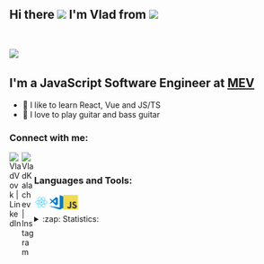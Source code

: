 <h2> Hi there <img src="https://emojis.slackmojis.com/emojis/images/1588315024/8823/hyperkitty.gif?1588315024" width="30" /> I'm Vlad from <img src="https://image.flaticon.com/icons/png/512/330/330540.png" width="28" /> </h2>

<br />

![](https://komarev.com/ghpvc/?username=wolfykey&color=brightgreen&style=flat)

## I'm a JavaScript Software Engineer at  [MEV][mev]

- 💪 I like to learn React, Vue and JS/TS
- 🎉 I love to play guitar and bass guitar

### Connect with me:

[<img align="left" alt="VladVovk | LinkedIn" width="22px" src="https://cdn.jsdelivr.net/npm/simple-icons@v3/icons/linkedin.svg" />][linkedin]
[<img align="left" alt="VladKalachev | Instagram" width="22px" src="https://cdn.jsdelivr.net/npm/simple-icons@v3/icons/instagram.svg" />][instagram]

<br />

### Languages and Tools:

<img align="left" alt="React" width="26px" src="https://raw.githubusercontent.com/github/explore/80688e429a7d4ef2fca1e82350fe8e3517d3494d/topics/react/react.png" />
<img align="left" alt="Visual Studio Code" width="26px" src="https://raw.githubusercontent.com/github/explore/80688e429a7d4ef2fca1e82350fe8e3517d3494d/topics/visual-studio-code/visual-studio-code.png" />
<img align="left" alt="JavaScript" width="26px" src="https://raw.githubusercontent.com/github/explore/80688e429a7d4ef2fca1e82350fe8e3517d3494d/topics/javascript/javascript.png" />

<br />
<br />

<details>
  <summary>:zap: Statistics:</summary>

   <img align="left" alt="codeSTACKr's GitHub Stats" src="https://github-readme-stats.vercel.app/api/top-langs/?username=wolfykey&langs_count=8&layout=compact&theme=dracula" />
    <br />
    <br />
    <img align="left" alt="codeSTACKr's GitHub Stats" src="https://github-readme-stats.vercel.app/api?username=wolfykey&show_icons=true&theme=dracula" />
</details>

[linkedin]: https://www.linkedin.com/in/vladyslav-vovk-374431152/
[instagram]: https://www.instagram.com/dev.vovk/
[mev]: https://mev.com/
